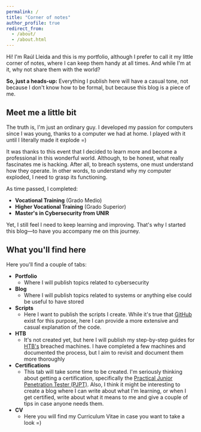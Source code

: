```yaml
---
permalink: /
title: "Corner of notes"
author_profile: true
redirect_from: 
  - /about/
  - /about.html
---
```


Hi! I'm Raúl Lleida and this is my portfolio, although I prefer to call it my little corner of notes, where I can keep them handy at all times. And while I'm at it, why not share them with the world?

**So, just a heads-up:** Everything I publish here will have a casual tone, not because I don't know how to be formal, but because this blog is a piece of me.

## Meet me a little bit
The truth is, I'm just an ordinary guy. I developed my passion for computers since I was young, thanks to a computer we had at home. I played with it until I literally made it explode =)

It was thanks to this event that I decided to learn more and become a professional in this wonderful world. Although, to be honest, what really fascinates me is hacking. After all, to breach systems, one must understand how they operate. In other words, to understand why my computer exploded, I need to grasp its functioning.

As time passed, I completed:
- **Vocational Training** (Grado Medio)
- **Higher Vocational Training** (Grado Superior)
- **Master's in Cybersecurity from UNIR**

Yet, I still feel I need to keep learning and improving. That's why I started this blog—to have you accompany me on this journey.

## What you'll find here
Here you'll find a couple of tabs:
- **Portfolio**
	- Where I will publish topics related to cybersecurity
- **Blog**
	- Where I will publish topics related to systems or anything else could be useful to have stored
- **Scripts**
	- Here I want to publish the scripts I create. While it's true that [GitHub](www.github.com) exist for this purpose, here I can provide a more extensive and casual explanation of the code. 
- **HTB**
	- It's not created yet, but here I will publish my step-by-step guides for [HTB's](https://www.hackthebox.com/) breached machines. I have completed a few machines and documented the process, but I aim to revisit and document them more thoroughly
- **Certifications**
	- This tab will take some time to be created. I'm seriously thinking about getting a certification, specifically the [Practical Junior Penetration Tester (PJPT)](https://certifications.tcm-sec.com/pjpt/). Also, I think it might be interesting to create a blog where I can write about what I'm learning, or when I get certified, write about what it means to me and give a couple of tips in case anyone needs them.
- **CV**
	- Here you will find my Curriculum Vitae in case you want to take a look =)